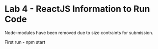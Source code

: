 # Lab 4 - ReactJS Information to Run Code

Node-modules have been removed due to size contraints for submission.

First run - npm start